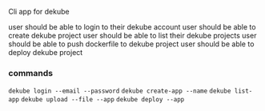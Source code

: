 Cli app for dekube

user should be able to login to their dekube account
user should be able to create dekube project
user should be able to list their dekube projects
user should be able to push dockerfile to dekube project
user should be  able to deploy dekube project

### commands
`dekube login --email --password`
`dekube create-app --name`
`dekube list-app`
`dekube upload --file --app`
`dekube deploy --app`